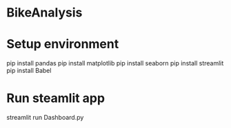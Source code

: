 # BikeAnalysis
# Setup environment
pip install pandas
pip install matplotlib
pip install seaborn
pip install streamlit
pip install Babel

# Run steamlit app
streamlit run Dashboard.py
